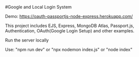 #Google and Local Login System

Demo:
https://oauth-passportjs-node-express.herokuapp.com/

This project includes EJS, Express, MongoDB Atlas, Passport.js, Authentication, OAuth(Google Login Setup) and other examples.

Run the server locally

Use:
"npm run dev" or
"npx nodemon index.js" or
"node index"
